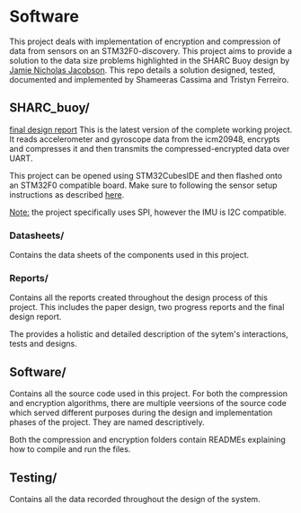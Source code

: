 # Software
This project deals with implementation of encryption and compression of data from sensors on an STM32F0-discovery. This project aims to provide a solution to the data size problems highlighted in the SHARC Buoy design by [Jamie Nicholas Jacobson](https://github.com/tristynferreiro/SHARC_buoy_data_transmission/blob/main/Docs/thesis_ebe_2021_jacobson%20jamie%20nicholas.pdf). This repo details a solution designed, tested, documented and implemented by Shameeras Cassima and Tristyn Ferreiro.

## SHARC_buoy/
[final design report]()
This is the latest version of the complete working project. It reads accelerometer and gyroscope data from the icm20948, encrypts and compresses it and then transmits the compressed-encrypted data over UART. 

This project can be opened using STM32CubesIDE and then flashed onto an STM32F0 compatible board. Make sure to following the sensor setup instructions as described [here](). 

<u>Note:</u> the project specifically uses SPI, however the IMU is I2C compatible.

### Datasheets/
Contains the data sheets of the components used in this project.

### Reports/
Contains all the reports created throughout the design process of this project. This includes the paper design, two progress reports and the final design report. 

The  provides a holistic and detailed description of the sytem's interactions, tests and designs.

## Software/
Contains all the source code used in this project. For both the compression and encryption algorithms, there are multiple veersions of the source code which served different purposes during the design and implementation phases of the project. They are named descriptively.

Both the compression and encryption folders contain READMEs explaining how to compile and run the files.

## Testing/
Contains all the data recorded throughout the design of the system.
